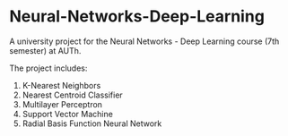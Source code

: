 # Neural-Networks-Deep-Learning
A university project for the Neural Networks - Deep Learning course (7th semester) at AUTh. 

The project includes:
1. K-Nearest Neighbors
2. Nearest Centroid Classifier
3. Multilayer Perceptron
4. Support Vector Machine
5. Radial Basis Function Neural Network
